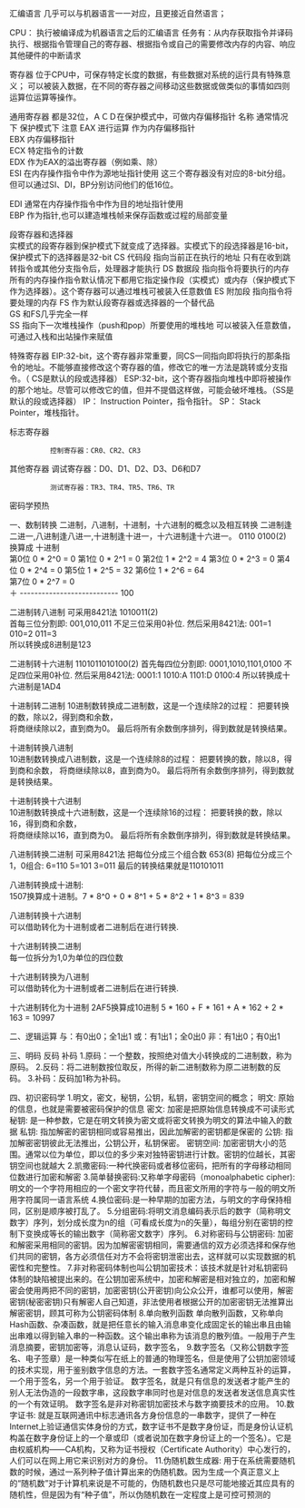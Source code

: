 汇编语言
几乎可以与机器语言一一对应，且更接近自然语言；

CPU：
执行被编译成为机器语言之后的汇编语言
任务有：从内存获取指令并译码执行、根据指令管理自己的寄存器、根据指令或自己的需要修改内存的内容、响应其他硬件的中断请求

寄存器
位于CPU中，可保存特定长度的数据，有些数据对系统的运行具有特殊意义；
可以被装入数据，在不同的寄存器之间移动这些数据或做类似的事情如四则运算位运算等操作。

通用寄存器
都是32位，ＡＣＤ在保护模式中，可做内存偏移指针
名称	通常情况下	保护模式下	注意
EAX	进行运算	作为内存偏移指针	
EBX	内存偏移指针		
ECX	特定指令的计数		
EDX	作为EAX的溢出寄存器（例如乘、除）		
ESI	在内存操作指令中作为源地址指针使用		这三个寄存器没有对应的8-bit分组。但可以通过SI、DI，BP分别访问他们的低16位。

EDI	通常在内存操作指令中作为目的地址指针使用		
EBP	作为指针,也可以建造堆栈帧来保存函数或过程的局部变量		

段寄存器和选择器                     
实模式的段寄存器到保护模式下就变成了选择器。实模式下的段选择器是16-bit，保护模式下的选择器是32-bit
CS 代码段
	指向当前正在执行的地址	只有在收到跳转指令或其他分支指令后，处理器才能执行
DS 数据段
	指向指令将要执行的内存	所有的内存操作指令默认情况下都用它指定操作段（实模式）或内存（保护模式下作为选择器）。这个寄存器可以通过堆栈可被装入任意数值
ES 附加段
	指向指令将要处理的内存	
FS
	作为默认段寄存器或选择器的一个替代品	
GS
	和FS几乎完全一样	
SS
	指向下一次堆栈操作（push和pop）所要使用的堆栈地	可以被装入任意数值，可通过入栈和出站操作来赋值


特殊寄存器
EIP:32-bit，这个寄存器非常重要，同CS一同指向即将执行的那条指令的地址。不能够直接修改这个寄存器的值，修改它的唯一方法是跳转或分支指令。（ CS是默认的段或选择器）
ESP:32-bit，这个寄存器指向堆栈中即将被操作的那个地址。尽管可以修改它的值，但并不提倡这样做，可能会破坏堆栈。（SS是默认的段或选择器）
IP： Instruction Pointer，指令指针。
SP： Stack Pointer，堆栈指针。

标志寄存器

              控制寄存器：CR0、CR2、CR3
其他寄存器
              调试寄存器：D0、D1、D2、D3、D6和D7

              测试寄存器：TR3、TR4、TR5、TR6、TR
密码学预热

一、数制转换
二进制，八进制，十进制，十六进制的概念以及相互转换
二进制逢二进一,八进制逢八进一,十进制逢十进一，十六进制逢十六进一。
0110 0100(2) 换算成 十进制    
第0位 0 * 2^0  =  0 
第1位 0 * 2^1  =  0 
第2位 1 * 2^2  =  4 
第3位 0 * 2^3  =  0 
第4位 0 * 2^4  =  0 
第5位 1 * 2^5  = 32 
第6位 1 * 2^6  = 64  
第7位 0 * 2^7  =  0     
＋ ---------------------------                 100 

二进制转八进制 
可采用8421法 1010011(2)  
首每三位分割即:    001,010,011 
不足三位采用0补位. 
然后采用8421法: 001=1   010=2   011=3  
所以转换成8进制是123

二进制转十六进制 1101011010100(2) 
首先每四位分割即:    0001,1010,1101,0100 不足四位采用0补位. 
然后采用8421法: 0001:1   1010:A   1101:D   0100:4 
所以转换成十六进制是1AD4

十进制转二进制
10进制数转换成二进制数，这是一个连续除2的过程： 
把要转换的数，除以2，得到商和余数，  
将商继续除以2，直到商为0。
最后将所有余数倒序排列，得到数就是转换结果。

十进制转换八进制  
10进制数转换成八进制数，这是一个连续除8的过程： 
把要转换的数，除以8，得到商和余数， 
将商继续除以8，直到商为0。
最后将所有余数倒序排列，得到数就是转换结果。

十进制转换十六进制  
10进制数转换成十六进制数，这是一个连续除16的过程： 
把要转换的数，除以16，得到商和余数，  
将商继续除以16，直到商为0。
最后将所有余数倒序排列，得到数就是转换结果。

八进制转换二进制 
可采用8421法  把每位分成三个组合数 653(8)
把每位分成三个1，0组合: 6=110    5=101    3=011  最后的转换结果就是110101011 

八进制转换成十进制:    
1507换算成十进制。7 * 8^0 + 0 * 8^1 + 5 * 8^2 + 1 * 8^3 = 839

八进制转换十六进制  
可以借助转化为十进制或者二进制后在进行转换.    

十六进制转换二进制  
每一位拆分为1,0为单位的四位数

十六进制转换为八进制  
可以借助转化为十进制或者二进制后在进行转换. 

十六进制转化为十进制 
2AF5换算成10进制
5 * 160  + F * 161 + A * 162 + 2 * 163 = 10997


二、逻辑运算
与：有0出0；全1出1
或：有1出1；全0出0
非：有1出0；有0出1

三、明码 反码 补码 
1.原码：一个整数，按照绝对值大小转换成的二进制数，称为原码。
2.反码：将二进制数按位取反，所得的新二进制数称为原二进制数的反码。
3.补码：反码加1称为补码。

四、初识密码学
1.明文，密文，秘钥，公钥，私钥，密钥空间的概念；
明文: 原始的信息，也就是需要被密码保护的信息
密文: 加密是把原始信息转换成不可读形式
秘钥: 是一种参数，它是在明文转换为密文或将密文转换为明文的算法中输入的数据
私钥: 指加解密的密钥相同或容易推出，因此加解密的密钥都是保密的
公钥: 指加解密密钥彼此无法推出，公钥公开，私钥保密。 
密钥空间: 加密密钥大小的范围。通常以位为单位，即以位的多少来对独特密钥进行计数。密钥的位越长，其密钥空间也就越大
2.凯撒密码:一种代换密码或者移位密码，把所有的字母移动相同位数进行加密和解密
3.简单替换密码:又称单字母密码（monoalphabetic cipher):明文的一个字符用相应的一个密文字符代替，而且密文所用的字符与一般的明文所用字符属同一语言系统
4.换位密码:是一种早期的加密方法，与明文的字母保持相同，区别是顺序被打乱了。
5.分组密码:将明文消息编码表示后的数字（简称明文数字）序列，划分成长度为n的组（可看成长度为n的矢量），每组分别在密钥的控制下变换成等长的输出数字（简称密文数字）序列。
6.对称密码与公钥密码: 加密和解密采用相同的密钥。因为加解密密钥相同，需要通信的双方必须选择和保存他们共同的密钥，各方必须信任对方不会将密钥泄密出去，这样就可以实现数据的机密性和完整性。
7.非对称密码体制也叫公钥加密技术：该技术就是针对私钥密码体制的缺陷被提出来的。在公钥加密系统中，加密和解密是相对独立的，加密和解密会使用两把不同的密钥，加密密钥(公开密钥)向公众公开，谁都可以使用，解密密钥(秘密密钥)只有解密人自己知道，非法使用者根据公开的加密密钥无法推算出解密密钥，顾其可称为公钥密码体制
8.单向散列函数
单向散列函数，又称单向Hash函数、杂凑函数，就是把任意长的输入消息串变化成固定长的输出串且由输出串难以得到输入串的一种函数。这个输出串称为该消息的散列值。一般用于产生消息摘要，密钥加密等，消息认证码，数字签名，
9.数字签名（又称公钥数字签名、电子签章）是一种类似写在纸上的普通的物理签名，但是使用了公钥加密领域的技术实现，用于鉴别数字信息的方法。一套数字签名通常定义两种互补的运算，一个用于签名，另一个用于验证。
数字签名，就是只有信息的发送者才能产生的别人无法伪造的一段数字串，这段数字串同时也是对信息的发送者发送信息真实性的一个有效证明。
数字签名是非对称密钥加密技术与数字摘要技术的应用。
10.数字证书: 就是互联网通讯中标志通讯各方身份信息的一串数字，提供了一种在Internet上验证通信实体身份的方式，数字证书不是数字身份证，而是身份认证机构盖在数字身份证上的一个章或印（或者说加在数字身份证上的一个签名）。它是由权威机构——CA机构，又称为证书授权（Certificate Authority）中心发行的，人们可以在网上用它来识别对方的身份。
11.伪随机数生成器: 用于在系统需要随机数的时候，通过一系列种子值计算出来的伪随机数。因为生成一个真正意义上的“随机数”对于计算机来说是不可能的，伪随机数也只是尽可能地接近其应具有的随机性，但是因为有“种子值”，所以伪随机数在一定程度上是可控可预测的

              

